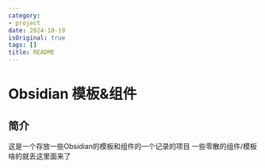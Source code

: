 ```yaml
---
category:
- project
date: 2024-10-19
isOriginal: true
tags: []
title: README
---
```

# Obsidian 模板&组件

## 简介
这是一个存放一些Obsidian的模板和组件的一个记录的项目
一些零散的组件/模板啥的就丢这里面来了
